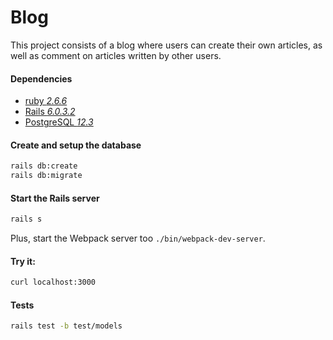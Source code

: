 # Blog
This project consists of a blog where users can create their own articles, as well as comment on articles written by other users.
#### Dependencies
* [ruby  *2.6.6*](https://www.ruby-lang.org)
* [Rails *6.0.3.2*](https://rubyonrails.org/)
* [PostgreSQL *12.3*](https://www.postgresql.org)

#### Create and setup the database
```bash
rails db:create
rails db:migrate
```
#### Start the Rails server
```bash
rails s
```
Plus, start the Webpack server too `./bin/webpack-dev-server`.
#### Try it:
```bash
curl localhost:3000
```
#### Tests
```bash
rails test -b test/models
```
